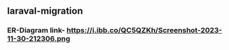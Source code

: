 ## laraval-migration
###  ER-Diagram link- https://i.ibb.co/QC5QZKh/Screenshot-2023-11-30-212306.png

